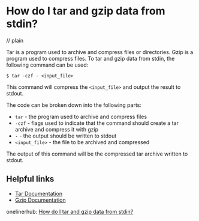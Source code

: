 # How do I tar and gzip data from stdin?
// plain

Tar is a program used to archive and compress files or directories. Gzip is a program used to compress files. To tar and gzip data from stdin, the following command can be used:

```
$ tar -czf - <input_file>
```

This command will compress the `<input_file>` and output the result to stdout.

The code can be broken down into the following parts:

* `tar` - the program used to archive and compress files
* `-czf` - flags used to indicate that the command should create a tar archive and compress it with gzip
* `-` - the output should be written to stdout
* `<input_file>` - the file to be archived and compressed

The output of this command will be the compressed tar archive written to stdout.

## Helpful links

* [Tar Documentation](https://www.gnu.org/software/tar/manual/html_node/tar_toc.html)
* [Gzip Documentation](https://www.gnu.org/software/gzip/manual/gzip.html)

onelinerhub: [How do I tar and gzip data from stdin?](https://onelinerhub.com/cli-tar/how-do-i-tar-and-gzip-data-from-stdin)